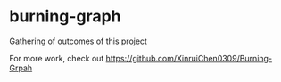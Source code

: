 # burning-graph
Gathering of outcomes of this project

For more work, check out https://github.com/XinruiChen0309/Burning-Grpah
